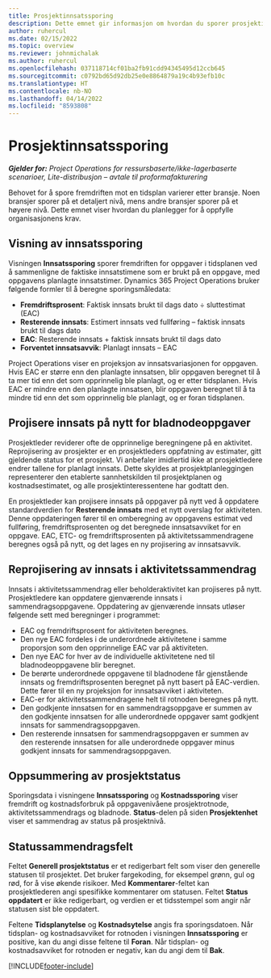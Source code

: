 ```yaml
---
title: Prosjektinnsatssporing
description: Dette emnet gir informasjon om hvordan du sporer prosjektinnsats og arbeidsfremdrift.
author: ruhercul
ms.date: 02/15/2022
ms.topic: overview
ms.reviewer: johnmichalak
ms.author: ruhercul
ms.openlocfilehash: 037118714cf01ba2fb91cdd94345495d12ccb645
ms.sourcegitcommit: c0792bd65d92db25e0e8864879a19c4b93efb10c
ms.translationtype: HT
ms.contentlocale: nb-NO
ms.lasthandoff: 04/14/2022
ms.locfileid: "8593808"
---
```

# <a name="project-effort-tracking"></a>Prosjektinnsatssporing

_**Gjelder for:** Project Operations for ressursbaserte/ikke-lagerbaserte scenarioer, Lite-distribusjon – avtale til proformafakturering_

Behovet for å spore fremdriften mot en tidsplan varierer etter bransje. Noen bransjer sporer på et detaljert nivå, mens andre bransjer sporer på et høyere nivå. Dette emnet viser hvordan du planlegger for å oppfylle organisasjonens krav.

## <a name="effort-tracking-view"></a>Visning av innsatssporing

Visningen **Innsatssporing** sporer fremdriften for oppgaver i tidsplanen ved å sammenligne de faktiske innsatstimene som er brukt på en oppgave, med oppgavens planlagte innsatstimer. Dynamics 365 Project Operations bruker følgende formler til å beregne sporingsmåledata:

- **Fremdriftsprosent**: Faktisk innsats brukt til dags dato ÷ sluttestimat (EAC) 
- **Resterende innsats**: Estimert innsats ved fullføring – faktisk innsats brukt til dags dato 
- **EAC**: Resterende innsats + faktisk innsats brukt til dags dato 
- **Forventet innsatsavvik**: Planlagt innsats – EAC

Project Operations viser en projeksjon av innsatsvariasjonen for oppgaven. Hvis EAC er større enn den planlagte innsatsen, blir oppgaven beregnet til å ta mer tid enn det som opprinnelig ble planlagt, og er etter tidsplanen. Hvis EAC er mindre enn den planlagte innsatsen, blir oppgaven beregnet til å ta mindre tid enn det som opprinnelig ble planlagt, og er foran tidsplanen.

## <a name="reprojecting-effort-on-leaf-node-tasks"></a>Projisere innsats på nytt for bladnodeoppgaver

Prosjektleder reviderer ofte de opprinnelige beregningene på en aktivitet. Reprojisering av prosjekter er en prosjektleders oppfatning av estimater, gitt gjeldende status for et prosjekt. Vi anbefaler imidlertid ikke at prosjektledere endrer tallene for planlagt innsats. Dette skyldes at prosjektplanleggingen representerer den etablerte sannhetskilden til prosjektplanen og kostnadsestimatet, og alle prosjektinteressentene har godtatt den.

En prosjektleder kan projisere innsats på oppgaver på nytt ved å oppdatere standardverdien for **Resterende innsats** med et nytt overslag for aktiviteten. Denne oppdateringen fører til en omberegning av oppgavens estimat ved fullføring, fremdriftsprosenten og det beregnede innsatsavviket for en oppgave. EAC, ETC- og fremdriftsprosenten på aktivitetssammendragene beregnes også på nytt, og det lages en ny projisering av innsatsavvik.

## <a name="reprojection-of-effort-on-summary-tasks"></a>Reprojisering av innsats i aktivitetssammendrag

Innsats i aktivitetssammendrag eller beholderaktivitet kan projiseres på nytt. Prosjektledere kan oppdatere gjenværende innsats i sammendragsoppgavene. Oppdatering av gjenværende innsats utløser følgende sett med beregninger i programmet:

- EAC og fremdriftsprosent for aktiviteten beregnes.
- Den nye EAC fordeles i de underordnede aktivitetene i samme proporsjon som den opprinnelige EAC var på aktiviteten.
- Den nye EAC for hver av de individuelle aktivitetene ned til bladnodeoppgavene blir beregnet. 
- De berørte underordnede oppgavene til bladnodene får gjenstående innsats og fremdriftsprosenten beregnet på nytt basert på EAC-verdien. Dette fører til en ny projeksjon for innsatsavviket i aktiviteten. 
- EAC-er for aktivitetssammendragene helt til rotnoden beregnes på nytt.
- Den godkjente innsatsen for en sammendragsoppgave er summen av den godkjente innsatsen for alle underordnede oppgaver samt godkjent innsats for sammendragsoppgaven.
- Den resterende innsatsen for sammendragsoppgaven er summen av den resterende innsatsen for alle underordnede oppgaver minus godkjent innsats for sammendragsoppgaven.

## <a name="project-status-summary"></a>Oppsummering av prosjektstatus

Sporingsdata i visningene **Innsatssporing** og **Kostnadssporing** viser fremdrift og kostnadsforbruk på oppgavenivåene prosjektrotnode, aktivitetssammendrags og bladnode. **Status**-delen på siden **Prosjektenhet** viser et sammendrag av status på prosjektnivå.

## <a name="status-summary-fields"></a>Statussammendragsfelt

Feltet **Generell prosjektstatus** er et redigerbart felt som viser den generelle statusen til prosjektet. Det bruker fargekoding, for eksempel grønn, gul og rød, for å vise økende risikoer. Med **Kommentarer**-feltet kan prosjektlederen angi spesifikke kommentarer om statusen. Feltet **Status oppdatert** er ikke redigerbart, og verdien er et tidsstempel som angir når statusen sist ble oppdatert.

Feltene **Tidsplanytelse** og **Kostnadsytelse** angis fra sporingsdatoen. Når tidsplan- og kostnadsavviket for rotnoden i visningen **Innsatssporing** er positive, kan du angi disse feltene til **Foran**. Når tidsplan- og kostnadsavviket for rotnoden er negativ, kan du angi dem til **Bak**.


[!INCLUDE[footer-include](../includes/footer-banner.md)]
